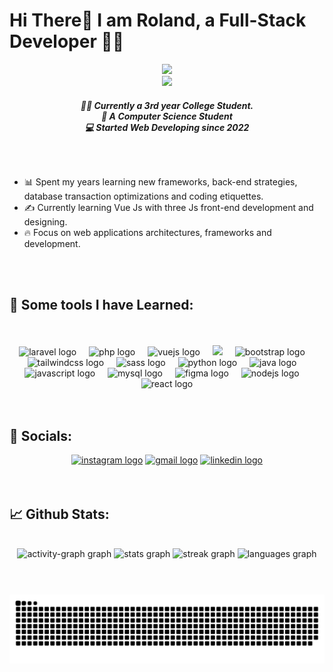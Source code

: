 <h1 align="left">Hi There👋 I am Roland, a Full-Stack Developer 🧑‍💻</h1>

<div align="center">
  <img src="https://user-images.githubusercontent.com/74038190/235224431-e8c8c12e-6826-47f1-89fb-2ddad83b3abf.gif" width="300">
</div>

<div align="center">
    <img src="https://visitor-badge.laobi.icu/badge?page_id=CodeArisu.CodeArisu" />
</div>

<div align="center">
  <h5>
        🧑‍🎓 Currently a 3rd year College Student.<br>
        📖 A Computer Science Student<br>
        💻 Started Web Developing since 2022
  </h5>
</div>

</br>

###

- 📊 Spent my years learning new frameworks, back-end strategies, database transaction optimizations and coding etiquettes.
- ✍️ Currently learning Vue Js with three Js front-end development and designing.
- 🔥 Focus on web applications architectures, frameworks and development.

</br>
</br>

###

<h2 align="left">🚀 Some tools I have Learned: </h2>

</br>
</br>

<div align="center">
 <img src="https://cdn.jsdelivr.net/gh/devicons/devicon/icons/laravel/laravel-original.svg" height="40" width="40" alt="laravel logo"  />
  <img width="12" />
  <img src="https://cdn.jsdelivr.net/gh/devicons/devicon/icons/php/php-original.svg" height="40" width="40" alt="php logo"  />
  <img width="12" />
  <img src="https://cdn.jsdelivr.net/gh/devicons/devicon/icons/vuejs/vuejs-original.svg" height="40" width="40" alt="vuejs logo"  />
  <img width="12" />
  <img src="https://cdn.jsdelivr.net/gh/devicons/devicon@latest/icons/docker/docker-original.svg" />
  <img width="12" />
  <img src="https://cdn.jsdelivr.net/gh/devicons/devicon/icons/bootstrap/bootstrap-original.svg" height="40" width="40"  alt="bootstrap logo"  />
  <img width="12" />
  <img src="https://cdn.jsdelivr.net/gh/devicons/devicon/icons/tailwindcss/tailwindcss-original-wordmark.svg" height="40" width="40"  alt="tailwindcss logo"  />
  <img width="12" />
  <img src="https://cdn.jsdelivr.net/gh/devicons/devicon/icons/sass/sass-original.svg" height="40" width="40"  alt="sass logo"  />
  <img width="12" />
  <img src="https://cdn.jsdelivr.net/gh/devicons/devicon/icons/python/python-original.svg" height="40" width="40"  alt="python logo"  />
  <img width="12" />
  <img src="https://cdn.jsdelivr.net/gh/devicons/devicon/icons/java/java-original.svg" height="40" width="40" alt="java logo"  />
  <img width="12" />
  <img src="https://cdn.jsdelivr.net/gh/devicons/devicon/icons/javascript/javascript-original.svg"height="40" width="40" alt="javascript logo"  />
  <img width="12" />
  <img src="https://cdn.simpleicons.org/mysql/4479A1" height="40" width="40" alt="mysql logo"  />
  <img width="12" />
  <img src="https://cdn.jsdelivr.net/gh/devicons/devicon/icons/figma/figma-original.svg" height="40" width="40" alt="figma logo"  />
  <img width="12" />
  <img src="https://cdn.jsdelivr.net/gh/devicons/devicon/icons/nodejs/nodejs-original.svg" height="40" width="40" alt="nodejs logo"  />
  <img width="12" />
  <img src="https://cdn.jsdelivr.net/gh/devicons/devicon/icons/react/react-original.svg"height="40" width="40" alt="react logo"  />
</div>

</br>
</br>

###

<h2 align="left">📲 Socials: </h2>

<div align="center">
  <a href="#"><img src="https://img.shields.io/static/v1?message=Instagram&logo=instagram&label=&color=E4405F&logoColor=white&labelColor=&style=for-the-badge" height="35" alt="instagram logo"  /></a>
  <a href="#"><img src="https://img.shields.io/static/v1?message=Gmail&logo=gmail&label=&color=D14836&logoColor=white&labelColor=&style=for-the-badge" height="35" alt="gmail logo"  /></a>
  <a href="https://www.linkedin.com/in/rolando-gerona-bb8a3036b/"><img src="https://img.shields.io/static/v1?message=LinkedIn&logo=linkedin&label=&color=0077B5&logoColor=white&labelColor=&style=for-the-badge" height="35" alt="linkedin logo"  /></a>
</div>

</br>
</br>

###

<h2 align="left">📈 Github Stats: </h2>

<br clear="both">

<div align="center">
  <img src="https://github-readme-activity-graph.vercel.app/graph?username=CodeArisu&radius=16&theme=react&area=true&order=5" height="300" alt="activity-graph graph"  />
  <img src="https://github-readme-stats.vercel.app/api?username=CodeArisu&hide_title=false&hide_rank=false&show_icons=true&include_all_commits=true&count_private=true&disable_animations=false&theme=dracula&locale=en&hide_border=false&order=1" height="150" alt="stats graph"  />
  <img src="https://streak-stats.demolab.com?user=CodeArisu&locale=en&mode=daily&theme=dracula&hide_border=false&border_radius=5&order=3" height="150" alt="streak graph"  />
  <img src="https://github-readme-stats.vercel.app/api/top-langs?username=CodeArisu&locale=en&hide_title=false&layout=compact&card_width=320&langs_count=5&theme=dracula&hide_border=false&order=2" height="150" alt="languages graph"  />
</div>

</br>
</br>

###

<picture>
  <source media="(prefers-color-scheme: dark)" srcset="https://raw.githubusercontent.com/CodeArisu/CodeArisu/output/github-snake-dark.svg" />
  <source media="(prefers-color-scheme: light)" srcset="https://raw.githubusercontent.com/CodeArisu/CodeArisu/output/github-snake.svg" />
  <img alt="github-snake" src="github-snake.svg" />
</picture>
